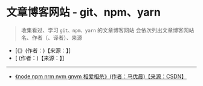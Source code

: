 <!--
 * @Author: yaohebin
 * @Date: 2021-06-11 10:22:42
 * @LastEditTime: 2023-11-30 17:42:44
 * @LastEditors: yaohebin
 * @Description: 文章博客网站 - git、npm、yarn
-->
# 文章博客网站 - git、npm、yarn

> 收集看过、学习 `git、npm、yarn` 的文章博客网站
> 会依次列出文章博客网站名、作者（、译者）、来源

- [《》(作者：)【来源：】]
- [ (作者：)【来源：】]

---

- [《node npm nrm nvm gnvm 相爱相杀》(作者：马优晨)【来源：CSDN】](https://blog.csdn.net/qq_24147051/article/details/80526779)
